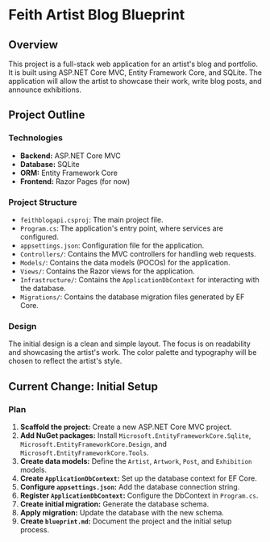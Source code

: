 # Feith Artist Blog Blueprint

## Overview

This project is a full-stack web application for an artist's blog and portfolio. It is built using ASP.NET Core MVC, Entity Framework Core, and SQLite. The application will allow the artist to showcase their work, write blog posts, and announce exhibitions.

## Project Outline

### Technologies

*   **Backend:** ASP.NET Core MVC
*   **Database:** SQLite
*   **ORM:** Entity Framework Core
*   **Frontend:** Razor Pages (for now)

### Project Structure

*   `feithblogapi.csproj`: The main project file.
*   `Program.cs`: The application's entry point, where services are configured.
*   `appsettings.json`: Configuration file for the application.
*   `Controllers/`: Contains the MVC controllers for handling web requests.
*   `Models/`: Contains the data models (POCOs) for the application.
*   `Views/`: Contains the Razor views for the application.
*   `Infrastructure/`: Contains the `ApplicationDbContext` for interacting with the database.
*   `Migrations/`: Contains the database migration files generated by EF Core.

### Design

The initial design is a clean and simple layout. The focus is on readability and showcasing the artist's work. The color palette and typography will be chosen to reflect the artist's style.

## Current Change: Initial Setup

### Plan

1.  **Scaffold the project:** Create a new ASP.NET Core MVC project.
2.  **Add NuGet packages:** Install `Microsoft.EntityFrameworkCore.Sqlite`, `Microsoft.EntityFrameworkCore.Design`, and `Microsoft.EntityFrameworkCore.Tools`.
3.  **Create data models:** Define the `Artist`, `Artwork`, `Post`, and `Exhibition` models.
4.  **Create `ApplicationDbContext`:** Set up the database context for EF Core.
5.  **Configure `appsettings.json`:** Add the database connection string.
6.  **Register `ApplicationDbContext`:** Configure the DbContext in `Program.cs`.
7.  **Create initial migration:** Generate the database schema.
8.  **Apply migration:** Update the database with the new schema.
9.  **Create `blueprint.md`:** Document the project and the initial setup process.

